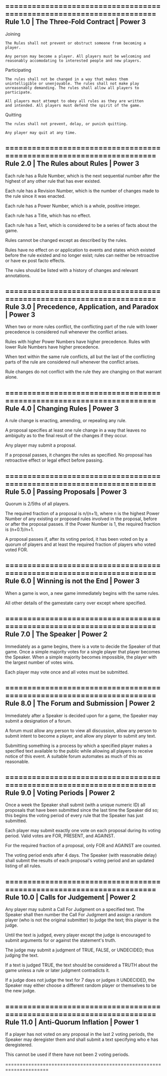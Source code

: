 =====================================================================
Rule 1.0 | The Three-Fold Contract | Power 3
--------------------------------------------

Joining
   
    The Rules shall not prevent or obstruct someone from becoming a
    player.

    Any person may become a player. All players must be welcoming and
    reasonably accomodating to interested people and new players.

Participating

    The rules shall not be changed in a way that makes them
    unintelligible or unenjoyable. The rules shall not make play
    unreasonably demanding. The rules shall allow all players to
    participate.

    All players must attempt to obey all rules as they are written
    and intended. All players must defend the spirit of the game.

Quitting

    The rules shall not prevent, delay, or punish quitting.

    Any player may quit at any time.

=====================================================================
Rule 2.0 | The Rules about Rules | Power 3
------------------------------------------

Each rule has a Rule Number, which is the next sequential number after
the highest of any other rule that has ever existed.

Each rule has a Revision Number, which is the number of changes made
to the rule since it was enacted.

Each rule has a Power Number, which is a whole, positive integer.

Each rule has a Title, which has no effect.

Each rule has a Text, which is considered to be a series of facts
about the game.

Rules cannot be changed except as described by the rules.

Rules have no effect on or application to events and states which
existed before the rule existed and no longer exist; rules can
neither be retroactive or have ex post facto effects.

The rules should be listed with a history of changes and relevant
annotations.

=====================================================================
Rule 3.0 | Precedence, Application, and Paradox | Power 3
---------------------------------------------------------

When two or more rules conflict, the conflicting part of the rule
with lower precedence is considered null whenever the conflict arises.

Rules with higher Power Numbers have higher precedence. Rules with
lower Rule Numbers have higher precedence.

When text within the same rule conflicts, all but the last of the
conflicting parts of the rule are considered null whenever the
conflict arises.

Rule changes do not conflict with the rule they are changing on that
warrant alone.

=====================================================================
Rule 4.0 | Changing Rules | Power 3
-----------------------------------

A rule change is enacting, amending, or repealing any rule.

A proposal specifies at least one rule change in a way that leaves no
ambiguity as to the final result of the changes if they occur.

Any player may submit a proposal.

If a proposal passes, it changes the rules as specified. No proposal
has retroactive effect or legal effect before passing.

=====================================================================
Rule 5.0 | Passing Proposals | Power 3
--------------------------------------

Quorum is 2/5ths of all players.

The required fraction of a proposal is n/(n+1), where n is the highest
Power Number of any existing or proposed rules involved in the
proposal, before or after the proposal passes. If the Power Number is
1, the required fraction is (n+0.1)/n+1.

A proposal passes if, after its voting period, it has been voted on
by a quorum of players and at least the required fraction of players
who voted voted FOR.

=====================================================================
Rule 6.0 | Winning is not the End | Power 3
-------------------------------------------

When a game is won, a new game immediately begins with the same rules.

All other details of the gamestate carry over except where specified.

=====================================================================
Rule 7.0 | The Speaker | Power 2
--------------------------------

Immediately as a game begins, there is a vote to decide the Speaker
of that game. Once a simple majority votes for a single player that
player becomes the Speaker. When a simple majority becomes
impossible, the player with the largest number of votes wins.

Each player may vote once and all votes must be submitted.

=====================================================================
Rule 8.0 | The Forum and Submission | Power 2
---------------------------------------------

Immediately after a Speaker is decided upon for a game, the Speaker
may submit a designation of a forum.

A forum must allow any person to view all discussion, allow any
person to submit intent to become a player, and allow any player to
submit any text.

Submitting something is a process by which a specified player makes
a specified text available to the public while allowing all players
to receive notice of this event. A suitable forum automates as much
of this as reasonable.

=====================================================================
Rule 9.0 | Voting Periods | Power 2
-----------------------------------

Once a week the Speaker shall submit (with a unique numeric ID) all
proposals that have been submitted since the last time the Speaker
did so; this begins the voting period of every rule that the Speaker
has just submitted.

Each player may submit exactly one vote on each proposal during its
voting period. Valid votes are FOR, PRESENT, and AGAINST.

For the required fraction of a proposal, only FOR and AGAINST are
counted.

The voting period ends after 4 days. The Speaker (with reasonable
delay) shall submit the results of each proposal's voting period and
an updated listing of all rules.

=====================================================================
Rule 10.0 | Calls for Judgement | Power 2
-----------------------------------------

Any player may submit a Call For Judgment on a specified text. The
Speaker shall then number the Call For Judgment and assign a random
player (who is not the original submitter) to judge the text; this
player is the judge.

Until the text is judged, every player except the judge is encouraged
to submit arguments for or against the statement's truth.

The judge may submit a judgment of TRUE, FALSE, or UNDECIDED; thus
judging the text.

If a text is judged TRUE, the text should be considered a TRUTH about
the game unless a rule or later judgment contradicts it.

If a judge does not judge the text for 7 days or judges it UNDECIDED,
the Speaker may either choose a different random player or themselves
to be the new judge.

=====================================================================
Rule 11.0 | Anti-Quorum Inflation | Power 1
-------------------------------------------

If a player has not voted on any proposal in the last 2 voting
periods, the Speaker may deregister them and shall submit a text
specifying who e has deregistered.

This cannot be used if there have not been 2 voting periods.

=====================================================================
